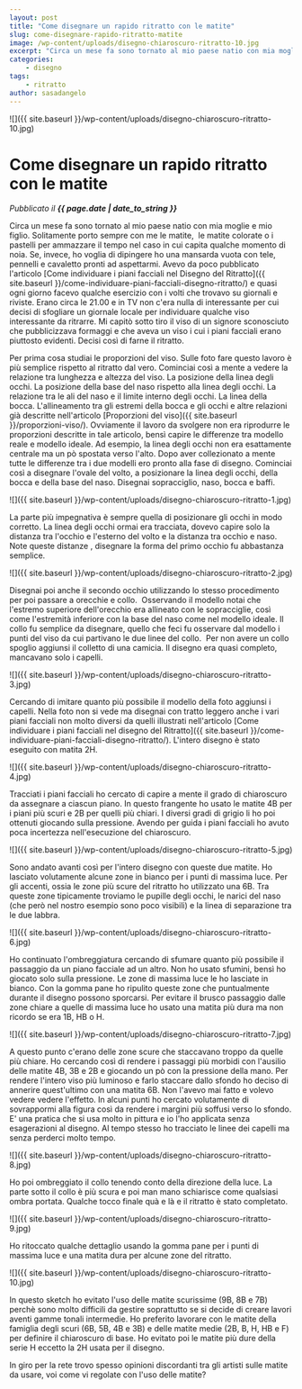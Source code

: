 ```yaml
---
layout: post
title: "Come disegnare un rapido ritratto con le matite"
slug: come-disegnare-rapido-ritratto-matite
image: /wp-content/uploads/disegno-chiaroscuro-ritratto-10.jpg
excerpt: "Circa un mese fa sono tornato al mio paese natio con mia moglie e mio figlio. Solitamente porto sempre con me le matite,  le matite colorate o i pastelli"
categories:
    - disegno
tags:
    - ritratto
author: sasadangelo
---
```


![]({{ site.baseurl }}/wp-content/uploads/disegno-chiaroscuro-ritratto-10.jpg)

# Come disegnare un rapido ritratto con le matite
_Pubblicato il **{{ page.date | date_to_string }}**_

Circa un mese fa sono tornato al mio paese natio con mia moglie e mio figlio. Solitamente porto sempre con me le matite,  le matite colorate o i pastelli per ammazzare il tempo nel caso in cui capita qualche momento di noia. Se, invece, ho voglia di dipingere ho una mansarda vuota con tele, pennelli e cavaletto pronti ad aspettarmi. Avevo da poco pubblicato l'articolo [Come individuare i piani facciali nel Disegno del Ritratto]({{ site.baseurl }}/come-individuare-piani-facciali-disegno-ritratto/) e quasi ogni giorno facevo qualche esercizio con i volti che trovavo su giornali e riviste. Erano circa le 21.00 e in TV non c'era nulla di interessante per cui decisi di sfogliare un giornale locale per individuare qualche viso interessante da ritrarre. Mi capitò sotto tiro il viso di un signore sconosciuto che pubblicizzava formaggi e che aveva un viso i cui i piani facciali erano piuttosto evidenti. Decisi così di farne il ritratto.

Per prima cosa studiai le proporzioni del viso. Sulle foto fare questo lavoro è più semplice rispetto al ritratto dal vero. Cominciai così a mente a vedere la relazione tra lunghezza e altezza del viso. La posizione della linea degli occhi. La posizione della base del naso rispetto alla linea degli occhi. La relazione tra le ali del naso e il limite interno degli occhi. La linea della bocca. L'allineamento tra gli estremi della bocca e gli occhi e altre relazioni già descritte nell'articolo [Proporzioni del viso]({{ site.baseurl }}/proporzioni-viso/). Ovviamente il lavoro da svolgere non era riprodurre le proporzioni descritte in tale articolo, bensì capire le differenze tra modello reale e modello ideale. Ad esempio, la linea degli occhi non era esattamente centrale ma un pò spostata verso l'alto. Dopo aver collezionato a mente tutte le differenze tra i due modelli ero pronto alla fase di disegno. Cominciai così a disegnare l'ovale del volto, a posizionare la linea degli occhi, della bocca e della base del naso. Disegnai sopracciglio, naso, bocca e baffi.

![]({{ site.baseurl }}/wp-content/uploads/disegno-chiaroscuro-ritratto-1.jpg)

La parte più impegnativa è sempre quella di posizionare gli occhi in modo corretto. La linea degli occhi ormai era tracciata, dovevo capire solo la distanza tra l'occhio e l'esterno del volto e la distanza tra occhio e naso. Note queste distanze , disegnare la forma del primo occhio fu abbastanza semplice.

![]({{ site.baseurl }}/wp-content/uploads/disegno-chiaroscuro-ritratto-2.jpg)

Disegnai poi anche il secondo occhio utilizzando lo stesso procedimento per poi passare a orecchie e collo.  Osservando il modello notai che l'estremo superiore dell'orecchio era allineato con le sopracciglie, così come l'estremità inferiore con la base del naso come nel modello ideale. Il collo fu semplice da disegnare, quello che feci fu osservare dal modello i punti del viso da cui partivano le due linee del collo.  Per non avere un collo spoglio aggiunsi il colletto di una camicia. Il disegno era quasi completo, mancavano solo i capelli.

![]({{ site.baseurl }}/wp-content/uploads/disegno-chiaroscuro-ritratto-3.jpg)

Cercando di imitare quanto più possibile il modello della foto aggiunsi i capelli. Nella foto non si vede ma disegnai con tratto leggero anche i vari piani facciali non molto diversi da quelli illustrati nell'articolo [Come individuare i piani facciali nel disegno del Ritratto]({{ site.baseurl }}/come-individuare-piani-facciali-disegno-ritratto/). L'intero disegno è stato eseguito con matita 2H.

![]({{ site.baseurl }}/wp-content/uploads/disegno-chiaroscuro-ritratto-4.jpg)

Tracciati i piani facciali ho cercato di capire a mente il grado di chiaroscuro da assegnare a ciascun piano. In questo frangente ho usato le matite 4B per i piani più scuri e 2B per quelli più chiari. I diversi gradi di grigio li ho poi ottenuti giocando sulla pressione. Avendo per guida i piani facciali ho avuto poca incertezza nell'esecuzione del chiaroscuro.

![]({{ site.baseurl }}/wp-content/uploads/disegno-chiaroscuro-ritratto-5.jpg)

Sono andato avanti così per l'intero disegno con queste due matite. Ho lasciato volutamente alcune zone in bianco per i punti di massima luce. Per gli accenti, ossia le zone più scure del ritratto ho utilizzato una 6B. Tra queste zone tipicamente troviamo le pupille degli occhi, le narici del naso (che però nel nostro esempio sono poco visibili) e la linea di separazione tra le due labbra.

![]({{ site.baseurl }}/wp-content/uploads/disegno-chiaroscuro-ritratto-6.jpg)

Ho continuato l'ombreggiatura cercando di sfumare quanto più possibile il passaggio da un piano facciale ad un altro. Non ho usato sfumini, bensì ho giocato solo sulla pressione. Le zone di massima luce le ho lasciate in bianco. Con la gomma pane ho ripulito queste zone che puntualmente durante il disegno possono sporcarsi. Per evitare il brusco passaggio dalle zone chiare a quelle di massima luce ho usato una matita più dura ma non ricordo se era 1B, HB o H.

![]({{ site.baseurl }}/wp-content/uploads/disegno-chiaroscuro-ritratto-7.jpg)

A questo punto c'erano delle zone scure che staccavano troppo da quelle più chiare. Ho cercando così di rendere i passaggi più morbidi con l'ausilio delle matite 4B, 3B e 2B e giocando un pò con la pressione della mano. Per rendere l'intero viso più luminoso e farlo staccare dallo sfondo ho deciso di annerire quest'ultimo con una matita 6B. Non l'avevo mai fatto e volevo vedere vedere l'effetto. In alcuni punti ho cercato volutamente di sovrappormi alla figura così da rendere i margini più soffusi verso lo sfondo. E' una pratica che si usa molto in pittura e io l'ho applicata senza esagerazioni al disegno. Al tempo stesso ho tracciato le linee dei capelli ma senza perderci molto tempo.

![]({{ site.baseurl }}/wp-content/uploads/disegno-chiaroscuro-ritratto-8.jpg)

Ho poi ombreggiato il collo tenendo conto della direzione della luce. La parte sotto il collo è più scura e poi man mano schiarisce come qualsiasi ombra portata. Qualche tocco finale quà e là e il ritratto è stato completato.

![]({{ site.baseurl }}/wp-content/uploads/disegno-chiaroscuro-ritratto-9.jpg)

Ho ritoccato qualche dettaglio usando la gomma pane per i punti di massima luce e una matita dura per alcune zone del ritratto.

![]({{ site.baseurl }}/wp-content/uploads/disegno-chiaroscuro-ritratto-10.jpg)

In questo sketch ho evitato l'uso delle matite scurissime (9B, 8B e 7B) perchè sono molto difficili da gestire soprattutto se si decide di creare lavori aventi gamme tonali intermedie. Ho preferito lavorare con le matite della famiglia degli scuri (6B, 5B, 4B e 3B) e delle matite medie (2B, B, H, HB e F) per definire il chiaroscuro di base. Ho evitato poi le matite più dure della serie H eccetto la 2H usata per il disegno.

In giro per la rete trovo spesso opinioni discordanti tra gli artisti sulle matite da usare, voi come vi regolate con l'uso delle matite?
